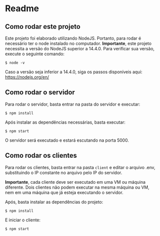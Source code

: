 # Readme
## Como rodar este projeto

Este projeto foi elaborado utilizando NodeJS. Portanto, para rodar é necessário ter o node instalado no computador. **Importante**, este projeto necessita a versão do NodeJS superior a 14.4.0. Para verificar sua versão, execute o seguinte comando:

```
$ node -v
```

Caso a versão seja inferior a 14.4.0, siga os passos disponíveis aqui: https://nodejs.org/en/

## Como rodar o servidor
Para rodar o servidor, basta entrar na pasta do servidor e executar:

```
$ npm install
```

Após instalar as dependências necessárias, basta executar:

```
$ npm start
```

O servidor será executado e estará escutando na porta 5000.

## Como rodar os clientes
Para rodar os clientes, basta entrar na pasta `client` e editar o arquivo .env, substituindo o IP constante no arquivo pelo IP do servidor.

**Importante**, cada cliente deve ser executado em uma VM ou máquina diferente. Dois clientes não podem executar na mesma máquina ou VM, nem em uma máquina que já esteja executando o servidor.

Após, basta instalar as dependências do projeto:

```
$ npm install
```

E iniciar o cliente:

```
$ npm start
```
